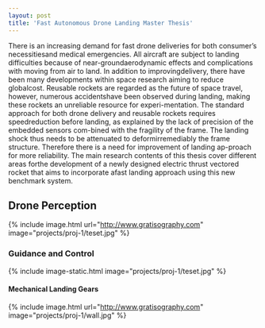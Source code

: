 ```yaml
---
layout: post
title: 'Fast Autonomous Drone Landing Master Thesis'
---
```

There is an increasing demand for fast drone deliveries for both consumer’s necessitiesand medical emergencies. All aircraft are subject to landing difficulties because of near-groundaerodynamic effects and complications with moving from air to land. In addition to improvingdelivery, there have been many developments within space research aiming to reduce globalcost. Reusable rockets are regarded as the future of space travel, however, numerous accidentshave been observed during landing, making these rockets an unreliable resource for experi-mentation. The standard approach for both drone delivery and reusable rockets requires speedreduction before landing, as explained by the lack of precision of the embedded sensors com-bined with the fragility of the frame. The landing shock thus needs to be attenuated to deformirremediably the frame structure. Therefore there is a need for improvement of landing ap-proach for more reliability. The main research contents of this thesis cover different areas forthe development of a newly designed electric thrust vectored rocket that aims to incorporate afast landing approach using this new benchmark system.

## Drone Perception

{% include image.html url="http://www.gratisography.com" image="projects/proj-1/teset.jpg" %}

### Guidance and Control

{% include image-static.html image="projects/proj-1/teset.jpg" %}

#### Mechanical Landing Gears

{% include image.html url="http://www.gratisography.com" image="projects/proj-1/wall.jpg" %}
